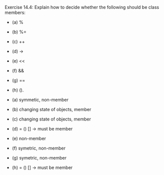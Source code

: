 Exercise 14.4: Explain how to decide whether the following should be class
members:

* (a) %
* (b) %=
* (c) ++
* (d) ->
* (e) <<
* (f) &&
* (g) ==
* (h) ().

* (a) symmetic, non-member
* (b) changing state of objects, member
* (c) changing state of objects, member
* (d) = () [] -> must be member
* (e) non-member
* (f) symetric, non-member
* (g) symetric, non-member
* (h) = () [] -> must be member
